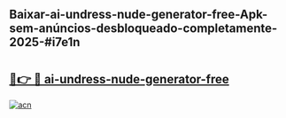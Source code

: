 ## Baixar-ai-undress-nude-generator-free-Apk-sem-anúncios-desbloqueado-completamente-2025-#i7e1n

# <h2><a href="https://ainizakaria.my?title=ai-undress-nude-generator-free&ref=22M">🔗👉 🔴 ai-undress-nude-generator-free</a></h2>

[![acn](https://github.com/user-attachments/assets/0f9c940e-d8b0-45ae-aac7-cd30a18b3e1c)](https://ainizakaria.my?title=ai-undress-nude-generator-free&ref=22M)


